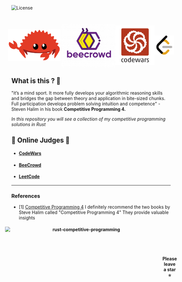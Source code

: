 ![License](https://img.shields.io/badge/Code%20License-MIT-blue.svg)

<h1 align="center" style="display:flex; flex-direction: row; justify-content: center; align-items: center">

<img src="img/rust.svg" height="100" align="center" alt="rust" title="Rust Programming Language">
<img src="img/beecrowd.webp" height="140" align="center" alt="rust" title="Beecrowd">
<img src ="img/codewars.webp" height="125" align="center" alt="codewars" title="CodeWars">
<img src ="img/leetcode.webp" height="60" align="center" alt="leetcode" title="LeetCode">

</h1>

## What is this ? :crab:

"it’s a mind sport. It more fully develops your algorithmic reasoning skills and bridges the gap between theory and application in bite-sized chunks. Full participation develops problem solving intuition and competence" - Steven Halim in his book **Competitive Programming 4.**

_In this repository you will see a collection of my competitive programming solutions in Rust_

## :balloon: Online Judges :balloon:

- #### [CodeWars](https://codewars.com/)
- #### [BeeCrowd](https://www.beecrowd.com/)
- #### [LeetCode](https://leetcode.com/)

---

### References

- [1] [Competitive Programming 4](https://cpbook.net/) I definitely recommend the two books by Steve Halim called "Competitive Programming 4" They provide valuable insights

<h4 align="center" style="display:flex; flex-direction: row; justify-content: center; align-items: center">

<img src="https://socialify.git.ci/luisbernardinello/rust-competitive-programming/image?font=KoHo&language=1&name=1&owner=1&pattern=Solid&theme=Auto" alt="rust-competitive-programming" width="498" height="260" />

<p>
Please leave a star ⭐
</p>

</h4>
